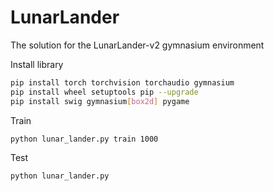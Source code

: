 # LunarLander
The solution for the LunarLander-v2 gymnasium environment 


Install library

```bash
pip install torch torchvision torchaudio gymnasium
pip install wheel setuptools pip --upgrade
pip install swig gymnasium[box2d] pygame
```



Train

```bash
python lunar_lander.py train 1000
```



Test

```bash
python lunar_lander.py
```



